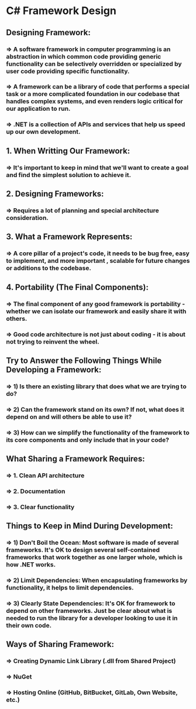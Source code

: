 # C# Framework Design

## Designing Framework:
### => A software framework in computer programming is an abstraction in which common code providing generic functionality can be selectively overridden or specialized by user code providing specific functionality.

### => A framework can be a library of code that performs a special task or a more complicated foundation in our codebase that handles complex systems, and even renders logic critical for our application to run.

### => .NET is a collection of APIs and services that help us speed up our own development.

## 1. When Writting Our Framework:
### => It's important to keep in mind that we'll want to create a goal and find the simplest solution to achieve it.

## 2. Designing Frameworks:
### => Requires a lot of planning and special architecture consideration.

## 3. What a Framework Represents:
### => A core pillar of a project's code, it needs to be bug free, easy to implement, and more important , scalable for future changes or additions to the codebase.

## 4. Portability (The Final Components):
### => The final component of any good framework is portability - whether we can isolate our framework and easily share it with others.

### => Good code architecture is not just about coding - it is about not trying to reinvent the wheel.

## Try to Answer the Following Things While Developing a Framework:
### => 1) Is there an existing library that does what we are trying to do?
### => 2) Can the framework stand on its own? If not, what does it depend on and will others be able to use it?
### => 3) How can we simplify the functionality of the framework to its core components and only include that in your code?

## What Sharing a Framework Requires:
### => 1. Clean API architecture
### => 2. Documentation
### => 3. Clear functionality

## Things to Keep in Mind During Development:
### => 1) Don't Boil the Ocean: Most software is made of several frameworks. It's OK to design several self-contained frameworks that work together as one larger whole, which is how .NET works.
### => 2) Limit Dependencies: When encapsulating frameworks by functionality, it helps to limit dependencies.
### => 3) Clearly State Dependencies: It's OK for framework to depend on other frameworks. Just be clear about what is needed to run the library for a developer looking to use it in their own code.

## Ways of Sharing Framework:
### => Creating Dynamic Link Library (.dll from Shared Project)
### => NuGet
### => Hosting Online (GitHub, BitBucket, GitLab, Own Website, etc.)







